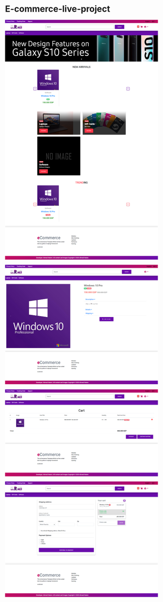 # E-commerce-live-project

![Alt text](/home.png?raw=true "Home Page")

![Alt text](/product.jpg?raw=true "Item Page")

![Alt text](/cart.png?raw=true "Cart Page")

![Alt text](/checkout.png?raw=true "Checkout Page")
